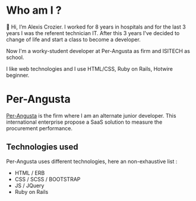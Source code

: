 # Who am I ? 

👋 Hi, I’m Alexis Crozier.
I worked for 8 years in hospitals and for the last 3 years I was the referent technician IT. After this 3 years I've decided to change of life and start a class to become a developer. 

Now I'm a worky-student developer at Per-Angusta as firm and ISITECH as school. 

I like web technologies and I use HTML/CSS, Ruby on Rails, Hotwire beginner. 

# Per-Angusta

[Per-Angusta](https://www.linkedin.com/company/per-angusta/mycompany/verification/) is the firm where I am an alternate junior developer. This international enterprise propose a SaaS solution to measure the procurement performance.

## Technologies used
Per-Angusta uses different technologies, here an non-exhaustive list :
  - HTML / ERB
  - CSS / SCSS / BOOTSTRAP
  - JS / JQuery
  - Ruby on Rails




<!---
AlexisCro/AlexisCro is a ✨ special ✨ repository because its `README.md` (this file) appears on your GitHub profile.
You can click the Preview link to take a look at your changes.
--->
